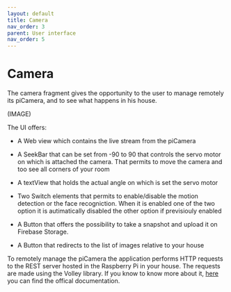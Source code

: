 ```yaml
---
layout: default
title: Camera
nav_order: 3
parent: User interface
nav_order: 5
---
```

#  Camera

The camera fragment gives the opportunity to the user to manage remotely its piCamera, and to see what happens in his house.

(IMAGE)

The UI offers:

* A Web view which contains the live stream from the piCamera

* A SeekBar that can be set from -90 to 90 that controls the servo motor on which is attached the camera. That permits to move the camera and too see all corners of your room
* A textView that holds the actual angle on which is set the servo motor
* Two Switch elements that permits to enable/disable the motion detection or the face recogniction. When it is enabled one of the two option it is autimatically disabled the other option if previsiouly enabled
* A Button that offers the possibility to take a snapshot and upload it on Firebase Storage.
* A Button that redirects to the list of images relative to your house


To remotely manage the piCamera the application performs HTTP requests to the REST server hosted in the Raspberry Pi in your house.
The requests are made using the Volley library. If you know to know more about it, [here](https://developer.android.com/training/volley) you can find the offical documentation.
